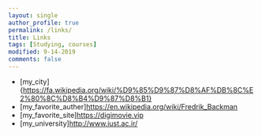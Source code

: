 ```yaml
---
layout: single
author_profile: true
permalink: /links/
title: Links
tags: [Studying, courses]
modified: 9-14-2019
comments: false
---
```



* [my_city]{https://fa.wikipedia.org/wiki/%D9%85%D9%87%D8%AF%DB%8C%E2%80%8C%D8%B4%D9%87%D8%B1}
* [my_favorite_auther]https://en.wikipedia.org/wiki/Fredrik_Backman
* [my_favorite_site]https://digimovie.vip
* [my_university]http://www.iust.ac.ir/
